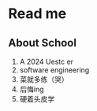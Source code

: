 # Read me

## About School

1. A 2024 Uestc er 
2. software engineering
3. 菜就多练（哭）
4. 后悔ing
5. 硬着头皮学